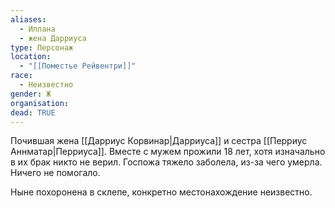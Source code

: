 ```yaml
---
aliases:
  - Иллана
  - жена Дарриуса
type: Персонаж
location:
  - "[[Поместье Рейвентри]]"
race:
  - Неизвестно
gender: Ж
organisation: 
dead: TRUE
---
```

Почившая жена [[Дарриус Корвинар|Дарриуса]] и сестра [[Перриус Аннматар|Перриуса]]. Вместе с мужем прожили 18 лет, хотя изначально в их брак никто не верил. Госпожа тяжело заболела, из-за чего умерла. Ничего не помогало. 

Ныне похоронена в склепе, конкретно местонахождение неизвестно.